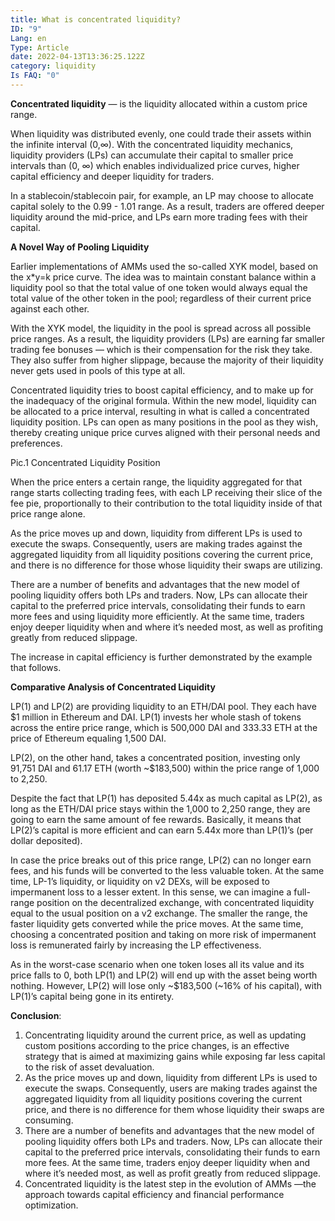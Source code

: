 ```yaml
---
title: What is concentrated liquidity?
ID: "9"
Lang: en
Type: Article
date: 2022-04-13T13:36:25.122Z
category: liquidity
Is FAQ: "0"
---
```

**Сoncentrated liquidity** — is the liquidity allocated within a custom price range. 

When liquidity was distributed evenly, one could trade their assets within the infinite interval (0,∞). With the concentrated liquidity mechanics, liquidity providers (LPs) can accumulate their capital to smaller price intervals than (0, ∞) which enables individualized price curves, higher capital efficiency and deeper liquidity for traders.

In a stablecoin/stablecoin pair, for example, an LP may choose to allocate capital solely to the 0.99 - 1.01 range. As a result, traders are offered deeper liquidity around the mid-price, and LPs earn more trading fees with their capital. 

**A Novel Way of Pooling Liquidity**

Earlier implementations of AMMs used the so-called XYK model, based on the x*y=k price curve. The idea was to maintain constant balance within a liquidity pool so that the total value of one token would always equal the total value of the other token in the pool; regardless of their current price against each other.

With the XYK model, the liquidity in the pool is spread across all possible price ranges. As a result, the liquidity providers (LPs) are earning far smaller trading fee bonuses — which is their compensation for the risk they take. They also suffer from higher slippage, because the majority of their liquidity never gets used in pools of this type at all.

Concentrated liquidity tries to boost capital efficiency, and to make up for the inadequacy of the original formula. Within the new model, liquidity can be allocated to a price interval, resulting in what is called a concentrated liquidity position. LPs can open as many positions in the pool as they wish, thereby creating unique price curves aligned with their personal needs and preferences.

Pic.1 Concentrated Liquidity Position

When the price enters a certain range, the liquidity aggregated for that range starts collecting trading fees, with each LP receiving their slice of the fee pie, proportionally to their contribution to the total liquidity inside of that price range alone.

As the price moves up and down, liquidity from different LPs is used to execute the swaps. Consequently, users are making trades against the aggregated liquidity from all liquidity positions covering the current price, and there is no difference for those whose liquidity their swaps are utilizing.

There are a number of benefits and advantages that the new model of pooling liquidity offers both LPs and traders. Now, LPs can allocate their capital to the preferred price intervals, consolidating their funds to earn more fees and using liquidity more efficiently. At the same time, traders enjoy deeper liquidity when and where it’s needed most, as well as profiting greatly from reduced slippage.

The increase in capital efficiency is further demonstrated by the example that follows.

**Comparative Analysis of Concentrated Liquidity**

LP(1) and LP(2) are providing liquidity to an ETH/DAI pool. They each have $1 million in Ethereum and DAI. LP(1) invests her whole stash of tokens across the entire price range, which is 500,000 DAI and 333.33 ETH at the price of Ethereum equaling 1,500 DAI.

LP(2), on the other hand, takes a concentrated position, investing only 91,751 DAI and 61.17 ETH (worth ~$183,500) within the price range of 1,000 to 2,250.

Despite the fact that LP(1) has deposited 5.44x as much capital as LP(2), as long as the ETH/DAI price stays within the 1,000 to 2,250 range, they are going to earn the same amount of fee rewards. Basically, it means that  LP(2)’s capital is more efficient and can earn 5.44x more than LP(1)’s (per dollar deposited).

In case the price breaks out of this price range, LP(2) can no longer earn fees, and his funds will be converted to the less valuable token. At the same time, LP-1’s liquidity, or liquidity on v2 DEXs, will be exposed to impermanent loss to a lesser extent. In this sense, we can imagine a full-range position on the decentralized exchange, with concentrated liquidity equal to the usual position on a v2 exchange. The smaller the range, the faster liquidity gets converted while the price moves. At the same time, choosing a concentrated position and taking on more risk of impermanent loss is remunerated fairly by increasing the LP effectiveness.

As in the worst-case scenario when one token loses all its value and its price falls to 0, both LP(1) and LP(2) will end up with the asset being worth nothing. However, LP(2) will lose only \~$183,500 (\~16% of his capital), with LP(1)’s capital being gone in its entirety.

**Conclusion**:

1. Concentrating liquidity around the current price, as well as updating custom positions according to the price changes, is an effective strategy that is aimed at maximizing gains while exposing far less capital to the risk of asset devaluation.
2. As the price moves up and down, liquidity from different LPs is used to execute the swaps. Consequently, users are making trades against the aggregated liquidity from all liquidity positions covering the current price, and there is no difference for them whose liquidity their swaps are consuming.
3. There are a number of benefits and advantages that the new model of pooling liquidity offers both LPs and traders. Now, LPs can allocate their capital to the preferred price intervals, consolidating their funds to earn more fees. At the same time, traders enjoy deeper liquidity when and where it’s needed most, as well as profit greatly from reduced slippage.
4. Concentrated liquidity is the latest step in the evolution of AMMs —the approach towards capital efficiency and financial performance optimization.